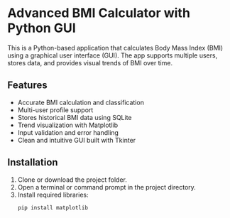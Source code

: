 # Advanced BMI Calculator with Python GUI

This is a Python-based application that calculates Body Mass Index (BMI) using a graphical user interface (GUI). The app supports multiple users, stores data, and provides visual trends of BMI over time.

## Features

- Accurate BMI calculation and classification
- Multi-user profile support
- Stores historical BMI data using SQLite
- Trend visualization with Matplotlib
- Input validation and error handling
- Clean and intuitive GUI built with Tkinter

## Installation

1. Clone or download the project folder.
2. Open a terminal or command prompt in the project directory.
3. Install required libraries:
   ```bash
   pip install matplotlib